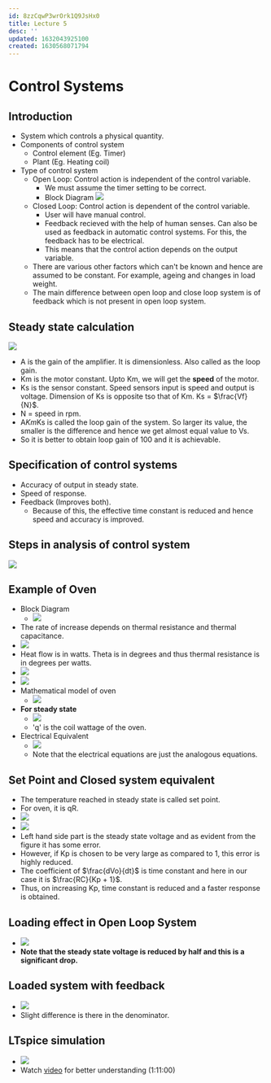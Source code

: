 ```yaml
---
id: 8zzCqwP3wrOrk1Q9JsHx0
title: Lecture 5
desc: ''
updated: 1632043925100
created: 1630568071794
---
```


# Control Systems

## Introduction
* System which controls a physical quantity.
* Components of control system
    * Control element (Eg. Timer)
    * Plant (Eg. Heating coil)
* Type of control system
    * Open Loop: Control action is independent of the control variable.
        * We must assume the timer setting to be correct.
        * Block Diagram
        ![](/assets/images/2021-09-02-13-09-13.png)
    * Closed Loop: Control action is dependent of the control variable.
        * User will have manual control.
        * Feedback recieved with the help of human senses. Can also be used as feedback in automatic control systems. For this, the feedback has to be electrical.
        * This means that the control action depends on the output variable.
    * There are various other factors which can't be known and hence are assumed to be constant. For example, ageing and changes in load weight. 
    * The main difference between open loop and close loop system is of feedback which is not present in open loop system.

## Steady state calculation
![](/assets/images/2021-09-02-13-20-17.png)
* A is the gain of the amplifier. It is dimensionless. Also called as the loop gain.
* Km is the motor constant. Upto Km, we will get the **speed** of the motor.
* Ks is the sensor constant. Speed sensors input is speed and output is voltage. Dimension of Ks is opposite tso that of Km. Ks = $\frac{Vf}{N}$.
* N = speed in rpm.
* A*Km*Ks is called the loop gain of the system. So larger its value, the smaller is the difference and hence we get almost equal value to Vs.
* So it is better to obtain loop gain of 100 and it is achievable.

## Specification of control systems
* Accuracy of output in steady state.
* Speed of response.
* Feedback (Improves both).
    * Because of this, the effective time constant is reduced and hence speed and accuracy is improved.

## Steps in analysis of control system
![](/assets/images/2021-09-02-13-49-06.png)

## Example of Oven
* Block Diagram
    * ![](/assets/images/2021-09-19-14-39-38.png)
* The rate of increase depends on thermal resistance and thermal capacitance.
* ![](/assets/images/2021-09-19-14-42-28.png)
* Heat flow is in watts. Theta is in degrees and thus thermal resistance is in degrees per watts.
* ![](/assets/images/2021-09-19-14-45-07.png)
* ![](/assets/images/2021-09-19-14-45-30.png)
* Mathematical model of oven
    * ![](/assets/images/2021-09-19-14-46-21.png)
* **For steady state**
    * ![](/assets/images/2021-09-19-14-47-40.png)
    * 'q' is the coil wattage of the oven.
* Electrical Equivalent
    * ![](/assets/images/2021-09-19-14-50-15.png)
    * Note that the electrical equations are just the analogous equations.

## Set Point and Closed system equivalent
* The temperature reached in steady state is called set point.
* For oven, it is qR.
* ![](/assets/images/2021-09-19-14-53-10.png)
* ![](/assets/images/2021-09-19-14-53-30.png)
* Left hand side part is the steady state voltage and as evident from the figure it has some error.
* However, if Kp is chosen to be very large as compared to 1, this error is highly reduced.
* The coefficient of $\frac{dVo}{dt}$ is time constant and here in our case it is $\frac{RC}{Kp + 1}$.
* Thus, on increasing Kp, time constant is reduced and a faster response is obtained.

## Loading effect in Open Loop System
* ![](/assets/images/2021-09-19-14-57-54.png)
* **Note that the steady state voltage is reduced by half and this is a significant drop.**

## Loaded system with feedback
* ![](/assets/images/2021-09-19-14-58-56.png)
* Slight difference is there in the denominator.

## LTspice simulation
* ![](/assets/images/2021-09-19-15-01-58.png)
* Watch [video](https://drive.google.com/file/d/1-aeTFcX9shA_R6Owlvv1iaxCVnFcwAAQ/view) for better understanding (1:11:00)